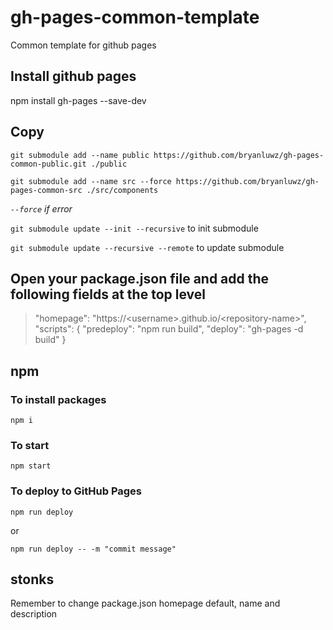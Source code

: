 # gh-pages-common-template

Common template for github pages

## Install github pages

npm install gh-pages --save-dev

## Copy

`git submodule add --name public https://github.com/bryanluwz/gh-pages-common-public.git ./public`

`git submodule add --name src --force https://github.com/bryanluwz/gh-pages-common-src ./src/components`

_`--force` if error_

`git submodule update --init --recursive` to init submodule

`git submodule update --recursive --remote` to update submodule

## Open your package.json file and add the following fields at the top level

> "homepage": "https://\<username>.github.io/\<repository-name>",
> "scripts": {
> "predeploy": "npm run build",
> "deploy": "gh-pages -d build"
> }

## npm

### To install packages

`npm i`

### To start

`npm start`

### To deploy to GitHub Pages

`npm run deploy`

or

`npm run deploy -- -m "commit message"`

## stonks

Remember to change package.json homepage default, name and description
